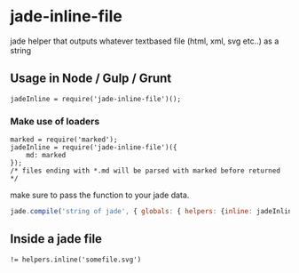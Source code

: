# jade-inline-file
jade helper that outputs whatever textbased file (html, xml, svg etc..) as a string

## Usage in Node / Gulp / Grunt

```
jadeInline = require('jade-inline-file')();
```

### Make use of loaders
```
marked = require('marked');
jadeInline = require('jade-inline-file')({
    md: marked
});
/* files ending with *.md will be parsed with marked before returned */
```

make sure to pass the function to your jade data.

```javascript
jade.compile('string of jade', { globals: { helpers: {inline: jadeInline} }});
```
## Inside a jade file
```
!= helpers.inline('somefile.svg')
```
